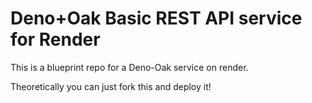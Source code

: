 # Deno+Oak Basic REST API service for Render

This is a blueprint repo for a Deno-Oak service on render.

Theoretically you can just fork this and deploy it!
